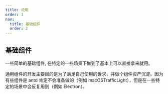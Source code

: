 ```yaml
---
title: 说明
order: 1
nav:
  title: 基础组件
  order: 2
---
```


## 基础组件

一些简单的基础组件, 在特定的一些场景下做到了基本上可以直接拿来就用。

通用组件的开发主要目的是为了满足自己使用的诉求，并做个组件资产沉淀。因为有些组件是 antd 肯定不会准备做的（例如 macOSTrafficLight），但是在一些特定的场景中会反复用到（例如 Electron）。
